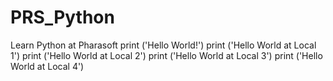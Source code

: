 # PRS_Python
Learn Python at Pharasoft
print ('Hello World!')
print ('Hello World at Local 1')
print ('Hello World at Local 2')
print ('Hello World at Local 3')
print ('Hello World at Local 4')
